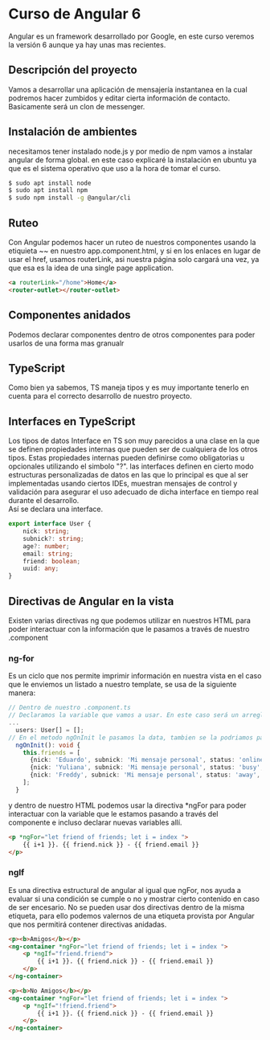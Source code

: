 # Curso de Angular 6
Angular es un framework desarrollado por Google, en este curso veremos la versión 6 aunque ya hay unas mas recientes.

## Descripción del proyecto
Vamos a desarrollar una aplicación de mensajería instantanea en la cual podremos hacer zumbidos y editar cierta información de contacto. Basicamente será un clon de messenger. 

## Instalación de ambientes
necesitamos tener instalado node.js y por medio de npm vamos a instalar angular de forma global. en este caso explicaré la instalación en ubuntu ya que es el sistema operativo que uso a la hora de tomar el curso.  
~~~sh
$ sudo apt install node
$ sudo apt install npm
$ sudo npm install -g @angular/cli
~~~

## Ruteo
Con Angular podemos hacer un ruteo de nuestros componentes usando la etiquieta ~~~<router-outlet></router-outlet>~~~ en nuestro app.component.html, y si en los enlaces en lugar de usar el href, usamos routerLink, asi nuestra página solo cargará una vez, ya que esa es la idea de una single page application.

~~~html
<a routerLink="/home">Home</a>
<router-outlet></router-outlet>
~~~

## Componentes anidados 
Podemos declarar componentes dentro de otros componentes para poder usarlos de una forma mas granualr

## TypeScript
Como bien ya sabemos, TS maneja tipos y es muy importante tenerlo en cuenta para el correcto desarrollo de nuestro proyecto.

## Interfaces en TypeScript 
Los tipos de datos Interface en TS son muy parecidos a una clase en la que se definen propiedades internas que pueden ser de cualquiera de los otros tipos. Estas propiedades internas pueden definirse como obligatorias u opcionales utilizando el simbolo "?". las interfaces definen en cierto modo estructuras personalizadas de datos en las que lo principal es que al ser implementadas usando ciertos IDEs, muestran mensajes de control y validación para asegurar el uso adecuado de dicha interface en tiempo real durante el desarrollo.  
Así se declara una interface.  
~~~ts
export interface User {
    nick: string;
    subnick?: string;
    age?: number;
    email: string;
    friend: boolean;
    uuid: any;
}
~~~

## Directivas de Angular en la vista
Existen varias directivas ng que podemos utilizar en nuestros HTML para poder interactuar con la información que le pasamos a través de nuestro .component

### ng-for
Es un ciclo que nos permite imprimir información en nuestra vista en el caso que le enviemos un listado a nuestro template, se usa de la siguiente manera:  
~~~ts
// Dentro de nuestro .component.ts
// Declaramos la variable que vamos a usar. En este caso será un arreglo de usuarios
...
  users: User[] = [];
// En el metodo ngOnInit le pasamos la data, tambien se la podriamos pasar en el constructor
  ngOnInit(): void {
    this.friends = [
      {nick: 'Eduardo', subnick: 'Mi mensaje personal', status: 'online', age: 28, email: 'eduardo@platzi.com', friend: true},
      {nick: 'Yuliana', subnick: 'Mi mensaje personal', status: 'busy', age: 25, email: 'yuliana@platzi.com', friend: true},
      {nick: 'Freddy', subnick: 'Mi mensaje personal', status: 'away', age: 28, email: 'freddy@platzi.com', friend: false}
    ];
  }
~~~  
y dentro de nuestro HTML podemos usar la directiva *ngFor para poder interactuar con la variable que le estamos pasando a través del componente e incluso declarar nuevas variables allí.  
~~~html
<p *ngFor="let friend of friends; let i = index ">
    {{ i+1 }}. {{ friend.nick }} - {{ friend.email }}
</p>
~~~

### ngIf
Es una directiva estructural de angular al igual que ngFor, nos ayuda a evaluar si una condición se cumple o no y mostrar cierto contenido en caso de ser encesario. No se pueden usar dos directivas dentro de la misma etiqueta, para ello podemos valernos de una etiqueta provista por Angular que nos permitirá contener directivas anidadas.  
~~~html
<p><b>Amigos</b></p>
<ng-container *ngFor="let friend of friends; let i = index ">
    <p *ngIf="friend.friend">
        {{ i+1 }}. {{ friend.nick }} - {{ friend.email }}
    </p>
</ng-container>

<p><b>No Amigos</b></p>
<ng-container *ngFor="let friend of friends; let i = index ">
    <p *ngIf="!friend.friend">
        {{ i+1 }}. {{ friend.nick }} - {{ friend.email }}
    </p>
</ng-container>
~~~
